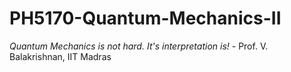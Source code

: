 # PH5170-Quantum-Mechanics-II
*Quantum Mechanics is not hard. It's interpretation is!* 
                                     - Prof. V. Balakrishnan, IIT Madras 
